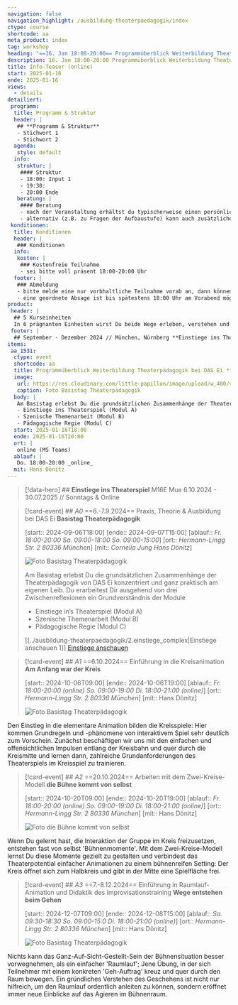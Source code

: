 ```yaml
---
navigation: false
navigation_highlight: /ausbildung-theaterpaedagogik/index
ctype: course
shortcode: aa
meta_product: index
tag: workshop
heading: "==16. Jan 18:00-20:00== Programmüberblick Weiterbildung Theaterpädagogik bei DAS Ei **Info-Teaser (online)**"
description: 16. Jan 18:00-20:00 Programmüberblick Weiterbildung Theaterpädagogik bei DAS Ei
title: Info-Teaser (online)
start: 2025-01-16
ende: 2025-01-16
views:
  - details
detailiert:
 programm:
  title: Programm & Struktur
  header: |
   ## **Programm & Struktur**
   - Stichwort 1
   - Stichwort 2
  agenda:
   style: default
  info:
   struktur: |
    #### Struktur
    - 18:00: Input 1
    - 19:30: 
    - 20:00 Ende
   beratung: |
    #### Beratung
    - nach der Veranstaltung erhältst du typischerweise einen persönlich auf dich zugeschnittenen Verlauf zur Weiterbildung DAS Ei
    - alternativ (z.B. zu Fragen der Aufbaustufe) kann auch zusätzliche Beratung vereinbart werden
 konditionen:
  title: Konditionen
  header: | 
   ### Konditionen
  info:
   kosten: |
    ### Kostenfreie Teilnahme
    - sei bitte voll präsent 18:00-20:00 Uhr
  footer: |
   ### Abmeldung
   - bitte melde eine nur vorbhaltliche Teilnahme vorab an, dann können wir damit besser umgehen
   - eine geordnete Absage ist bis spätestens 18:00 Uhr am Vorabend möglich
product:
 header: |
  ## 5 Kurseinheiten
  In 6 prägnanten Einheiten wirst Du beide Wege erleben, verstehen und selber anleiten: Du lernst die Methoden, die Leitungshaltung und typische Abläufe. Egal, welche Vorerfahrungen Du mitbringst sind wir sicher, dass Du dabei viel mitnehmen wirst.
 footer: |
  ## September - Dezember 2024 // München, Nürnberg **Einstiege ins Theaterspiel**
items: 
 aa_1531:
  ctype: event
  shortcode: aa
  title: Programmüberblick Weiterbildung Theaterpädagogik bei DAS Ei **Info-Teaser (online)**
  image: 
   url: https://res.cloudinary.com/little-papillon/image/upload/w_400/v1676101506/dasei/700_dasei2022_I8A7903_cvtigl.jpg
   caption: Foto Basistag Theaterpädagogik
  body: |
   Am Basistag erlebst Du die grundsätzlichen Zusammenhänge der Theaterpädagogik von DAS Ei konzentriert und ganz praktisch am eigenen Leib. Du erarbeitest Dir ausgehend von drei Zwischenreflexionen ein Grundverständnis der Module
   - Einstiege ins Theaterspiel (Modul A)
   - Szenische Themenarbeit (Modul B)
   - Pädagogische Regie (Modul C)
  start: 2025-01-16T18:00
  ende: 2025-01-16T20:00
  ort: |
   online (MS Teams)
  ablauf: |
   Do. 18:00-20:00 _online_
  mit: Hans Dönitz
---
```

> [!data-hero] ## **Einstiege ins Theaterspiel** M16E Mue 6.10.2024 - 30.07.2025 // Sonntags & Online

> [!card-event] ## _A0_ ==6.-7.9.2024== Praxis, Theorie & Ausbildung bei DAS Ei **Basistag Theaterpädagogik**
> 
> [start:: 2024-09-06T18:00]
> [ende:: 2024-09-07T15:00]
> [ablauf:: _Fr. 18:00-20:00_  _Sa. 09:00-18:00_  _So. 09:00-15:00_]
> [ort:: _Hermann-Lingg Str. 2_  _80336 München_]
> [mit:: _Cornelia Jung_  _Hans Dönitz_] 
> 
> ![Foto Basistag Theaterpädagogik](https://res.cloudinary.com/little-papillon/image/upload/w_400/v1676101506/dasei/700_dasei2022_I8A7903_cvtigl.jpg)
> 
> Am Basistag erlebst Du die grundsätzlichen Zusammenhänge der Theaterpädagogik von DAS Ei konzentriert und ganz praktisch am eigenen Leib. Du erarbeitest Dir ausgehend von drei Zwischenreflexionen ein Grundverständnis der Module
> - Einstiege in’s Theaterspiel (Modul A) 
> - Szenische Themenarbeit (Modul B) 
> - Pädagogische Regie (Modul C)
> 
> [[../ausbildung-theaterpaedagogik/2.einstiege_complex|Einstiege anschauen 1]] [Einstiege anschauen](https://dasei.eu)

> [!card-event] ## _A1_ ==6.10.2024== Einführung in die Kreisanimation **Am Anfang war der Kreis** 
> 
> [start:: 2024-10-06T09:00]
> [ende:: 2024-10-06T19:00] 
> [ablauf:: _Fr. 18:00-20:00 (online)_  _So. 09:00-19:00_  _Di. 18:00-21:00 (online)_]
> [ort:: _Hermann-Lingg Str. 2_  _80336 München_]
> [mit:: Hans Dönitz]
> 
> ![Foto Basistag Theaterpädagogik](https://res.cloudinary.com/little-papillon/image/upload/w_400/v1594788813/dasei/am_anfang_war_der_kreis_s9qh5y.jpg)
> 
Den Einstieg in die elementare Animation bilden die Kreisspiele: Hier kommen Grundregeln und -phänomene von interaktivem Spiel sehr deutlich zum Vorschein. Zunächst beschäftigen wir uns mit den einfachen und offensichtlichen Impulsen entlang der Kreisbahn und quer durch die Kreismitte und lernen dann, zahlreiche Grundanforderungen des Theaterspiels im Kreisspiel zu trainieren. 

> [!card-event] ## _A2_ ==20.10.2024== Arbeiten mit dem Zwei-Kreise-Modell **die Bühne kommt von selbst**
> 
> [start:: 2024-10-20T09:00]
> [ende:: 2024-10-20T19:00]
> [ablauf:: _Fr. 18:00-20:00 (online)_  _So. 09:00-19:00_  _Di. 18:00-21:00 (online)_]
> [ort:: _Hermann-Lingg Str. 2_  _80336 München_]
> [mit:: Hans Dönitz]
> 
> ![Foto die Bühne kommt von selbst](https://res.cloudinary.com/little-papillon/image/upload/w_400/v1676100503/dasei/377_dasei2022_I8A6515_p6aee7.jpg)
> 
Wenn Du gelernt hast, die Interaktion der Gruppe im Kreis freizusetzen, entstehen fast von selbst 'Bühnenmomente'. Mit dem Zwei-Kreise-Modell lernst Du diese Momente gezielt zu gestalten und verbindest das Theaterpotential einfacher Animationen zu einem bühnenreifen Setting: Der Kreis öffnet sich zum Halbkreis und gibt in der Mitte eine Spielfläche frei.

> [!card-event] ## _A3_ ==7.-8.12.2024== Einführung in Raumlauf-Animation und Didaktik des Improvisationstraining **Wege entstehen beim Gehen**
> 
> [start:: 2024-12-07T09:00]
> [ende:: 2024-12-08T15:00]
> [ablauf:: _Sa. 09:30-18:30_ _So. 09:00-15:0_  _Di. 18:00-21:00 (online)_]
> [ort:: _Hermann-Lingg Str. 2_  _80336 München_]
> [mit:: Hans Dönitz]
> 
> ![Foto Basistag Theaterpädagogik](https://res.cloudinary.com/little-papillon/image/upload/w_400/v1676101054/dasei/wege_entstehen_beim_gehen.jpg)
> 
Nichts kann das Ganz-Auf-Sicht-Gestellt-Sein der Bühnensituation besser vorwegnehmen, als ein einfacher 'Raumlauf'; Jene Übung, in der sich Teilnehmer mit einem konkreten 'Geh-Auftrag' kreuz und quer durch den Raum bewegen. Ein gründliches Verstehen des Geschehens ist nicht nur hilfreich, um den Raumlauf ordentlich anleiten zu können, sondern eröffnet immer neue Einblicke auf das Agieren im Bühnenraum.

<!-- PUBLISH-FROM-HERE -->
